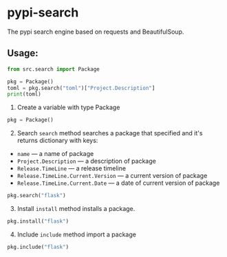 # pypi-search
The pypi search engine based on requests and BeautifulSoup.

## Usage:
```py
from src.search import Package

pkg = Package()
toml = pkg.search("toml")["Project.Description"]
print(toml)
```

1. Create a variable with type Package
```py
pkg = Package()
```
2. Search
`search` method searches a package that specified and it's returns dictionary with keys:
+ `name` &mdash; a name of package
+ `Project.Description` &mdash; a description of package
+ `Release.TimeLine` &mdash; a release timeline
+ `Release.TimeLine.Current.Version` &mdash; a current version of package
+ `Release.TimeLine.Current.Date` &mdash; a date of current version of package

```py
pkg.search("flask")
```
3. Install
`install` method installs a package.

```py
pkg.install("flask")
```
4. Include
`include` method import a package

```py
pkg.include("flask")
```